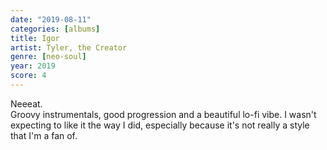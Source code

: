 ```yaml
---
date: "2019-08-11"
categories: [albums]
title: Igor
artist: Tyler, the Creator
genre: [neo-soul]
year: 2019
score: 4
---
```


Neeeat.  
Groovy instrumentals, good progression and a beautiful lo-fi vibe. I wasn't expecting to like it the way I did, especially because it's not really a style that I'm a fan of.
